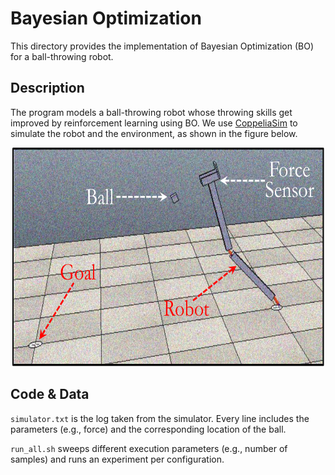 # Bayesian Optimization
This directory provides the implementation of Bayesian Optimization (BO) for a
ball-throwing robot.

## Description
The program models a ball-throwing robot whose throwing skills get improved by
reinforcement learning using BO.  We use
[CoppeliaSim](https://www.coppeliarobotics.com) to simulate the robot and the
environment, as shown in the figure below.

<p align="center">
  <img
    width="500"
    height="350"
    src="../../../../.images/ball-throwing.png"
  >
</p>

## Code & Data
`simulator.txt` is the log taken from the simulator. Every line includes the
parameters (e.g., force) and the corresponding location of the ball.

`run_all.sh` sweeps different execution parameters (e.g., number of samples)
and runs an experiment per configuration.
